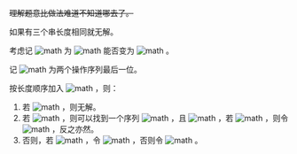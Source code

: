 ~~理解题意比做法难道不知道哪去了。~~

如果有三个串长度相同就无解。

考虑记 ![math](https://www.zhihu.com/equation?tex=f%28a%2Cb%29) 为 ![math](https://www.zhihu.com/equation?tex=a) 能否变为 ![math](https://www.zhihu.com/equation?tex=b) 。

记 ![math](https://www.zhihu.com/equation?tex=x%2Cy) 为两个操作序列最后一位。

按长度顺序加入 ![math](https://www.zhihu.com/equation?tex=z) ，则：

1. 若 ![math](https://www.zhihu.com/equation?tex=f%28x%2Cz%29%3Df%28y%2Cz%29%3D0) ，则无解。
2. 若 ![math](https://www.zhihu.com/equation?tex=f%28x%2Cz%29%3Df%28y%2Cz%29%3D1) ，则可以找到一个序列 ![math](https://www.zhihu.com/equation?tex=z_%7B1%5Cdots%20m%7D%2Cz_1%3Dz) ，且 ![math](https://www.zhihu.com/equation?tex=f%28z_%7Bi%7D%2Cz_%7Bi%2B1%7D%29%3D1%2Cf%28z_%7Bm-1%7D%2Cz_m%29%3D0) ，若 ![math](https://www.zhihu.com/equation?tex=f%28x%2Cz_m%29%3D1) ，则令 ![math](https://www.zhihu.com/equation?tex=x%3Dz_m%2Cy%3Dz_%7Bm-1%7D) ，反之亦然。
3. 否则，若 ![math](https://www.zhihu.com/equation?tex=f%28x%2Cz%29%3D0) ，令 ![math](https://www.zhihu.com/equation?tex=x%3Dz) ，否则令 ![math](https://www.zhihu.com/equation?tex=y%3Dz) 。
